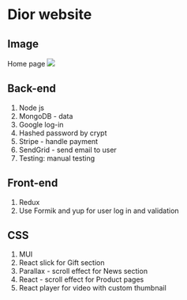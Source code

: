 # Dior website

## Image

Home page
![](../dist/image/HomePage.png)

## Back-end

1. Node js
2. MongoDB - data
3. Google log-in
4. Hashed password by crypt
5. Stripe - handle payment
6. SendGrid - send email to user
7. Testing: manual testing

## Front-end

1. Redux
2. Use Formik and yup for user log in and validation

## CSS

1. MUI
2. React slick for Gift section
3. Parallax - scroll effect for News section
4. React - scroll effect for Product pages
5. React player for video with custom thumbnail
